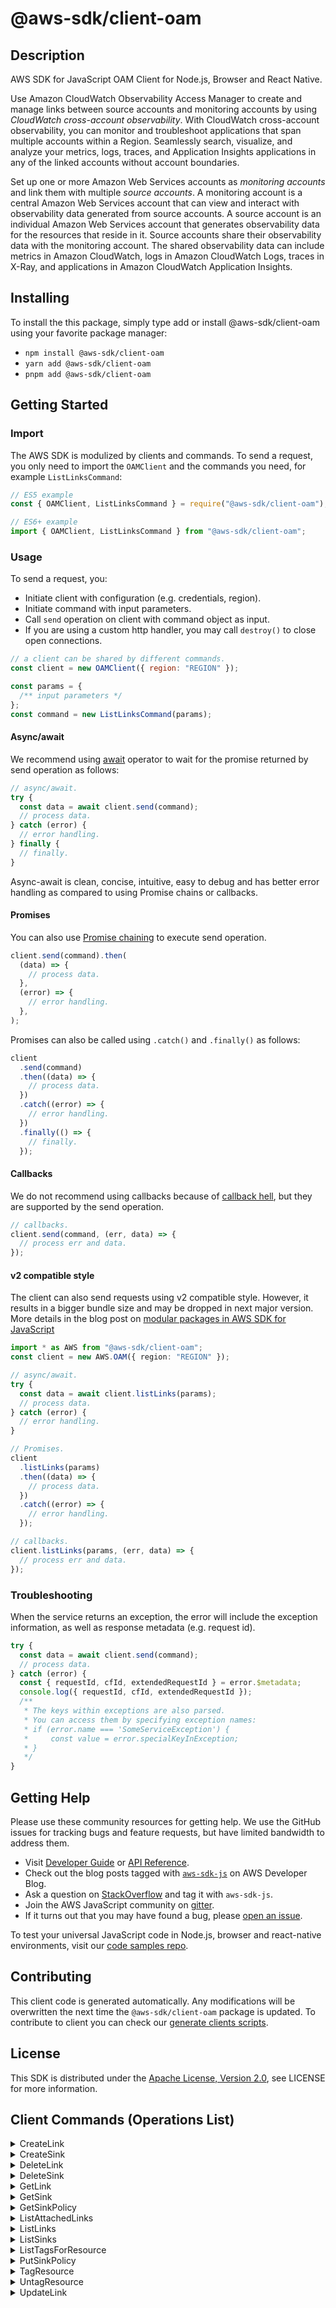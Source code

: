 <!-- generated file, do not edit directly -->

# @aws-sdk/client-oam

## Description

AWS SDK for JavaScript OAM Client for Node.js, Browser and React Native.

<p>Use Amazon CloudWatch Observability Access Manager to create and manage links between source accounts and
monitoring accounts by using <i>CloudWatch cross-account observability</i>. With
CloudWatch cross-account observability, you can monitor and troubleshoot applications that span
multiple accounts within a Region. Seamlessly search, visualize, and analyze your metrics,
logs, traces, and Application Insights applications in any of the linked accounts without account boundaries.</p>
<p>Set up one or more Amazon Web Services accounts as <i>monitoring
accounts</i> and link them with multiple <i>source accounts</i>. A
monitoring account is a central Amazon Web Services account that can view and interact with
observability data generated from source accounts. A source account is an individual Amazon Web Services account that generates observability data for the resources that reside in it.
Source accounts share their observability data with the monitoring account. The shared
observability data can include metrics in Amazon CloudWatch, logs in Amazon CloudWatch Logs, traces in X-Ray, and applications in Amazon CloudWatch Application Insights.</p>

## Installing

To install the this package, simply type add or install @aws-sdk/client-oam
using your favorite package manager:

- `npm install @aws-sdk/client-oam`
- `yarn add @aws-sdk/client-oam`
- `pnpm add @aws-sdk/client-oam`

## Getting Started

### Import

The AWS SDK is modulized by clients and commands.
To send a request, you only need to import the `OAMClient` and
the commands you need, for example `ListLinksCommand`:

```js
// ES5 example
const { OAMClient, ListLinksCommand } = require("@aws-sdk/client-oam");
```

```ts
// ES6+ example
import { OAMClient, ListLinksCommand } from "@aws-sdk/client-oam";
```

### Usage

To send a request, you:

- Initiate client with configuration (e.g. credentials, region).
- Initiate command with input parameters.
- Call `send` operation on client with command object as input.
- If you are using a custom http handler, you may call `destroy()` to close open connections.

```js
// a client can be shared by different commands.
const client = new OAMClient({ region: "REGION" });

const params = {
  /** input parameters */
};
const command = new ListLinksCommand(params);
```

#### Async/await

We recommend using [await](https://developer.mozilla.org/en-US/docs/Web/JavaScript/Reference/Operators/await)
operator to wait for the promise returned by send operation as follows:

```js
// async/await.
try {
  const data = await client.send(command);
  // process data.
} catch (error) {
  // error handling.
} finally {
  // finally.
}
```

Async-await is clean, concise, intuitive, easy to debug and has better error handling
as compared to using Promise chains or callbacks.

#### Promises

You can also use [Promise chaining](https://developer.mozilla.org/en-US/docs/Web/JavaScript/Guide/Using_promises#chaining)
to execute send operation.

```js
client.send(command).then(
  (data) => {
    // process data.
  },
  (error) => {
    // error handling.
  },
);
```

Promises can also be called using `.catch()` and `.finally()` as follows:

```js
client
  .send(command)
  .then((data) => {
    // process data.
  })
  .catch((error) => {
    // error handling.
  })
  .finally(() => {
    // finally.
  });
```

#### Callbacks

We do not recommend using callbacks because of [callback hell](http://callbackhell.com/),
but they are supported by the send operation.

```js
// callbacks.
client.send(command, (err, data) => {
  // process err and data.
});
```

#### v2 compatible style

The client can also send requests using v2 compatible style.
However, it results in a bigger bundle size and may be dropped in next major version. More details in the blog post
on [modular packages in AWS SDK for JavaScript](https://aws.amazon.com/blogs/developer/modular-packages-in-aws-sdk-for-javascript/)

```ts
import * as AWS from "@aws-sdk/client-oam";
const client = new AWS.OAM({ region: "REGION" });

// async/await.
try {
  const data = await client.listLinks(params);
  // process data.
} catch (error) {
  // error handling.
}

// Promises.
client
  .listLinks(params)
  .then((data) => {
    // process data.
  })
  .catch((error) => {
    // error handling.
  });

// callbacks.
client.listLinks(params, (err, data) => {
  // process err and data.
});
```

### Troubleshooting

When the service returns an exception, the error will include the exception information,
as well as response metadata (e.g. request id).

```js
try {
  const data = await client.send(command);
  // process data.
} catch (error) {
  const { requestId, cfId, extendedRequestId } = error.$metadata;
  console.log({ requestId, cfId, extendedRequestId });
  /**
   * The keys within exceptions are also parsed.
   * You can access them by specifying exception names:
   * if (error.name === 'SomeServiceException') {
   *     const value = error.specialKeyInException;
   * }
   */
}
```

## Getting Help

Please use these community resources for getting help.
We use the GitHub issues for tracking bugs and feature requests, but have limited bandwidth to address them.

- Visit [Developer Guide](https://docs.aws.amazon.com/sdk-for-javascript/v3/developer-guide/welcome.html)
  or [API Reference](https://docs.aws.amazon.com/AWSJavaScriptSDK/v3/latest/index.html).
- Check out the blog posts tagged with [`aws-sdk-js`](https://aws.amazon.com/blogs/developer/tag/aws-sdk-js/)
  on AWS Developer Blog.
- Ask a question on [StackOverflow](https://stackoverflow.com/questions/tagged/aws-sdk-js) and tag it with `aws-sdk-js`.
- Join the AWS JavaScript community on [gitter](https://gitter.im/aws/aws-sdk-js-v3).
- If it turns out that you may have found a bug, please [open an issue](https://github.com/aws/aws-sdk-js-v3/issues/new/choose).

To test your universal JavaScript code in Node.js, browser and react-native environments,
visit our [code samples repo](https://github.com/aws-samples/aws-sdk-js-tests).

## Contributing

This client code is generated automatically. Any modifications will be overwritten the next time the `@aws-sdk/client-oam` package is updated.
To contribute to client you can check our [generate clients scripts](https://github.com/aws/aws-sdk-js-v3/tree/main/scripts/generate-clients).

## License

This SDK is distributed under the
[Apache License, Version 2.0](http://www.apache.org/licenses/LICENSE-2.0),
see LICENSE for more information.

## Client Commands (Operations List)

<details>
<summary>
CreateLink
</summary>

[Command API Reference](https://docs.aws.amazon.com/AWSJavaScriptSDK/v3/latest/client/oam/command/CreateLinkCommand/) / [Input](https://docs.aws.amazon.com/AWSJavaScriptSDK/v3/latest/Package/-aws-sdk-client-oam/Interface/CreateLinkCommandInput/) / [Output](https://docs.aws.amazon.com/AWSJavaScriptSDK/v3/latest/Package/-aws-sdk-client-oam/Interface/CreateLinkCommandOutput/)

</details>
<details>
<summary>
CreateSink
</summary>

[Command API Reference](https://docs.aws.amazon.com/AWSJavaScriptSDK/v3/latest/client/oam/command/CreateSinkCommand/) / [Input](https://docs.aws.amazon.com/AWSJavaScriptSDK/v3/latest/Package/-aws-sdk-client-oam/Interface/CreateSinkCommandInput/) / [Output](https://docs.aws.amazon.com/AWSJavaScriptSDK/v3/latest/Package/-aws-sdk-client-oam/Interface/CreateSinkCommandOutput/)

</details>
<details>
<summary>
DeleteLink
</summary>

[Command API Reference](https://docs.aws.amazon.com/AWSJavaScriptSDK/v3/latest/client/oam/command/DeleteLinkCommand/) / [Input](https://docs.aws.amazon.com/AWSJavaScriptSDK/v3/latest/Package/-aws-sdk-client-oam/Interface/DeleteLinkCommandInput/) / [Output](https://docs.aws.amazon.com/AWSJavaScriptSDK/v3/latest/Package/-aws-sdk-client-oam/Interface/DeleteLinkCommandOutput/)

</details>
<details>
<summary>
DeleteSink
</summary>

[Command API Reference](https://docs.aws.amazon.com/AWSJavaScriptSDK/v3/latest/client/oam/command/DeleteSinkCommand/) / [Input](https://docs.aws.amazon.com/AWSJavaScriptSDK/v3/latest/Package/-aws-sdk-client-oam/Interface/DeleteSinkCommandInput/) / [Output](https://docs.aws.amazon.com/AWSJavaScriptSDK/v3/latest/Package/-aws-sdk-client-oam/Interface/DeleteSinkCommandOutput/)

</details>
<details>
<summary>
GetLink
</summary>

[Command API Reference](https://docs.aws.amazon.com/AWSJavaScriptSDK/v3/latest/client/oam/command/GetLinkCommand/) / [Input](https://docs.aws.amazon.com/AWSJavaScriptSDK/v3/latest/Package/-aws-sdk-client-oam/Interface/GetLinkCommandInput/) / [Output](https://docs.aws.amazon.com/AWSJavaScriptSDK/v3/latest/Package/-aws-sdk-client-oam/Interface/GetLinkCommandOutput/)

</details>
<details>
<summary>
GetSink
</summary>

[Command API Reference](https://docs.aws.amazon.com/AWSJavaScriptSDK/v3/latest/client/oam/command/GetSinkCommand/) / [Input](https://docs.aws.amazon.com/AWSJavaScriptSDK/v3/latest/Package/-aws-sdk-client-oam/Interface/GetSinkCommandInput/) / [Output](https://docs.aws.amazon.com/AWSJavaScriptSDK/v3/latest/Package/-aws-sdk-client-oam/Interface/GetSinkCommandOutput/)

</details>
<details>
<summary>
GetSinkPolicy
</summary>

[Command API Reference](https://docs.aws.amazon.com/AWSJavaScriptSDK/v3/latest/client/oam/command/GetSinkPolicyCommand/) / [Input](https://docs.aws.amazon.com/AWSJavaScriptSDK/v3/latest/Package/-aws-sdk-client-oam/Interface/GetSinkPolicyCommandInput/) / [Output](https://docs.aws.amazon.com/AWSJavaScriptSDK/v3/latest/Package/-aws-sdk-client-oam/Interface/GetSinkPolicyCommandOutput/)

</details>
<details>
<summary>
ListAttachedLinks
</summary>

[Command API Reference](https://docs.aws.amazon.com/AWSJavaScriptSDK/v3/latest/client/oam/command/ListAttachedLinksCommand/) / [Input](https://docs.aws.amazon.com/AWSJavaScriptSDK/v3/latest/Package/-aws-sdk-client-oam/Interface/ListAttachedLinksCommandInput/) / [Output](https://docs.aws.amazon.com/AWSJavaScriptSDK/v3/latest/Package/-aws-sdk-client-oam/Interface/ListAttachedLinksCommandOutput/)

</details>
<details>
<summary>
ListLinks
</summary>

[Command API Reference](https://docs.aws.amazon.com/AWSJavaScriptSDK/v3/latest/client/oam/command/ListLinksCommand/) / [Input](https://docs.aws.amazon.com/AWSJavaScriptSDK/v3/latest/Package/-aws-sdk-client-oam/Interface/ListLinksCommandInput/) / [Output](https://docs.aws.amazon.com/AWSJavaScriptSDK/v3/latest/Package/-aws-sdk-client-oam/Interface/ListLinksCommandOutput/)

</details>
<details>
<summary>
ListSinks
</summary>

[Command API Reference](https://docs.aws.amazon.com/AWSJavaScriptSDK/v3/latest/client/oam/command/ListSinksCommand/) / [Input](https://docs.aws.amazon.com/AWSJavaScriptSDK/v3/latest/Package/-aws-sdk-client-oam/Interface/ListSinksCommandInput/) / [Output](https://docs.aws.amazon.com/AWSJavaScriptSDK/v3/latest/Package/-aws-sdk-client-oam/Interface/ListSinksCommandOutput/)

</details>
<details>
<summary>
ListTagsForResource
</summary>

[Command API Reference](https://docs.aws.amazon.com/AWSJavaScriptSDK/v3/latest/client/oam/command/ListTagsForResourceCommand/) / [Input](https://docs.aws.amazon.com/AWSJavaScriptSDK/v3/latest/Package/-aws-sdk-client-oam/Interface/ListTagsForResourceCommandInput/) / [Output](https://docs.aws.amazon.com/AWSJavaScriptSDK/v3/latest/Package/-aws-sdk-client-oam/Interface/ListTagsForResourceCommandOutput/)

</details>
<details>
<summary>
PutSinkPolicy
</summary>

[Command API Reference](https://docs.aws.amazon.com/AWSJavaScriptSDK/v3/latest/client/oam/command/PutSinkPolicyCommand/) / [Input](https://docs.aws.amazon.com/AWSJavaScriptSDK/v3/latest/Package/-aws-sdk-client-oam/Interface/PutSinkPolicyCommandInput/) / [Output](https://docs.aws.amazon.com/AWSJavaScriptSDK/v3/latest/Package/-aws-sdk-client-oam/Interface/PutSinkPolicyCommandOutput/)

</details>
<details>
<summary>
TagResource
</summary>

[Command API Reference](https://docs.aws.amazon.com/AWSJavaScriptSDK/v3/latest/client/oam/command/TagResourceCommand/) / [Input](https://docs.aws.amazon.com/AWSJavaScriptSDK/v3/latest/Package/-aws-sdk-client-oam/Interface/TagResourceCommandInput/) / [Output](https://docs.aws.amazon.com/AWSJavaScriptSDK/v3/latest/Package/-aws-sdk-client-oam/Interface/TagResourceCommandOutput/)

</details>
<details>
<summary>
UntagResource
</summary>

[Command API Reference](https://docs.aws.amazon.com/AWSJavaScriptSDK/v3/latest/client/oam/command/UntagResourceCommand/) / [Input](https://docs.aws.amazon.com/AWSJavaScriptSDK/v3/latest/Package/-aws-sdk-client-oam/Interface/UntagResourceCommandInput/) / [Output](https://docs.aws.amazon.com/AWSJavaScriptSDK/v3/latest/Package/-aws-sdk-client-oam/Interface/UntagResourceCommandOutput/)

</details>
<details>
<summary>
UpdateLink
</summary>

[Command API Reference](https://docs.aws.amazon.com/AWSJavaScriptSDK/v3/latest/client/oam/command/UpdateLinkCommand/) / [Input](https://docs.aws.amazon.com/AWSJavaScriptSDK/v3/latest/Package/-aws-sdk-client-oam/Interface/UpdateLinkCommandInput/) / [Output](https://docs.aws.amazon.com/AWSJavaScriptSDK/v3/latest/Package/-aws-sdk-client-oam/Interface/UpdateLinkCommandOutput/)

</details>
